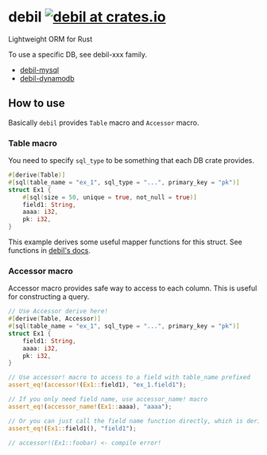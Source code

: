 # debil [![debil at crates.io](https://img.shields.io/crates/v/debil.svg)](https://crates.io/crates/debil)

Lightweight ORM for Rust

To use a specific DB, see debil-xxx family.

- [debil-mysql](https://github.com/myuon/debil-mysql)
- [debil-dynamodb](https://github.com/myuon/debil-dynamodb)

## How to use

Basically `debil` provides `Table` macro and `Accessor` macro.

### Table macro

You need to specify `sql_type` to be something that each DB crate provides.

```rust
#[derive(Table)]
#[sql(table_name = "ex_1", sql_type = "...", primary_key = "pk")]
struct Ex1 {
    #[sql(size = 50, unique = true, not_null = true)]
    field1: String,
    aaaa: i32,
    pk: i32,
}
```

This example derives some useful mapper functions for this struct. See functions in [debil's docs](https://docs.rs/debil/).

### Accessor macro

Accessor macro provides safe way to access to each column. This is useful for constructing a query.

```rust
// Use Accessor derive here!
#[derive(Table, Accessor)]
#[sql(table_name = "ex_1", sql_type = "...", primary_key = "pk")]
struct Ex1 {
    field1: String,
    aaaa: i32,
    pk: i32,
}

// Use accessor! macro to access to a field with table_name prefixed
assert_eq!(accessor!(Ex1::field1), "ex_1.field1");

// If you only need field name, use accessor_name! macro
assert_eq!(accessor_name!(Ex1::aaaa), "aaaa");

// Or you can just call the field name function directly, which is derived by Accessor derive
assert_eq!(Ex1::field1(), "field1");

// accessor!(Ex1::foobar) <- compile error!
```
